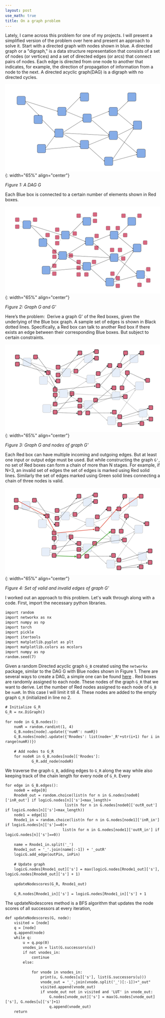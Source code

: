 ```yaml
---
layout: post
use_math: true
title: On a graph problem
---
```


Lately, I came across this problem for one of my projects. I will present a simplified version of the problem over here and present an approach to solve it.
Start with a directed graph with nodes shown in blue. A directed graph or a "digraph," is a data structure representation that consists of a set of nodes (or vertices) and a set of directed edges (or arcs) that connect pairs of nodes. Each edge is directed from one node to another that indicates, for example, the direction of propagation of information from a node to the next. A directed acyclic graph(DAG) is a digraph with no directed cycles.

![Image](/assets/Graph/BGraph.001.jpeg){: width="65%" align="center"}

*Figure 1: A DAG G*

Each Blue box is connected to a certain number of elements shown in Red boxes.

![Image](/assets/Graph/BGraph.002.jpeg){: width="65%" align="center"}

*Figure 2: Graph G and G'*

Here’s the problem:  Derive a graph G' of the Red boxes, given the underlying of the Blue box graph. A sample set of edges is shown in Black dotted lines. Specifically, a Red box can talk to another Red box if there exists an edge between their corresponding Blue boxes. But subject to certain constraints.

![Image](/assets/Graph/BGraph.003.jpeg){: width="65%" align="center"}

*Figure 3: Graph G and nodes of graph G'*

Each Red box can have multiple incoming and outgoing edges. But at least one input or output edge must be used. But while constructing the graph `G'`, no set of Red boxes can form a chain of more than N stages. For example, if N=3, an invalid set of edges the set of edges is marked using Red solid lines. Similarly the set of edges marked using Green solid lines connecting a chain of three nodes is valid.

![Image](/assets/Graph/BGraph.004.jpeg){: width="65%" align="center"}

*Figure 4: Set of valid and invalid edges of graph G'*

I worked out an approach to this problem. Let's walk through along with a code. 
First, import the necessary python libraries.

```
import random
import networkx as nx
import numpy as np
import torch
import pickle
import itertools
import matplotlib.pyplot as plt
import matplotlib.colors as mcolors
import numpy as np
random.seed(7)
```

Given a random Directed acyclic graph `G_B` created using the `networkx` package, similar to the DAG G with Blue nodes shown in Figure 1. There are several ways to create a DAG, a simple one can be found <a href="https://gist.github.com/flekschas/0ea70dec4d92bc706e61" rel="noreferrer">here</a> . Red boxes are randomly assigned to each node. These nodes of the graph `G_R` that we want to derive. Let the number of Red nodes assigned to each node of `G_B` be `numR`. In this case I will limit it till 4. These nodes are added to the empty graph `G_R` (initialized in line no 2.

```
# Initialize G_R
G_R = nx.DiGraph()

for node in G_B.nodes():
    numR = random.randint(1, 4)
    G_B.nodes[node].update({'numR': numR})
    G_B.nodes[node].update({'Rnodes': list(node+'_R'+str(i+1) for i in range(numR))})

    # Add nodes to G_R
    for nodeR in G_B.nodes[node]['Rnodes']:
            G_R.add_node(nodeR)
```


We traverse the graph `G_B`, adding edges to `G_R` along the way while also keeping track of the chain length for every node of `G_R`. Every 
```
for edge in G_B.edges():
	node0 = edge[0]
	Rnode0_out = random.choice(list(n for n in G.nodes[node0]['inR_out'] if logicG.nodes[n]['s']<max_length)+
	                       list(n for n in G.nodes[node0]['outR_out'] if logicG.nodes[n]['s']<max_length))
	node1 = edge[1]
    Rnode1_in = random.choice(list(n for n in G.nodes[node1]['inR_in'] if logicG.nodes[n]['s']==0)+
                          list(n for n in G.nodes[node1]['outR_in'] if logicG.nodes[n]['s']==0))

    name = Rnode1_in.split('_')
    Rnode1_out = '_'.join(name[:-1]) + '_outR'
    logicG.add_edge(outPin, inPin)
    
    # Update graph
    logicG.nodes[Rnode1_out]['s'] = max(logicG.nodes[Rnode1_out]['s'], logicG.nodes[Rnode0_out]['s'] + 1)

    updateNodescores(G_R, Rnode1_out)
    
    G_R.nodes[Rnode1_in]['s'] = logicG.nodes[Rnode1_in]['s'] + 1
```

The updateNodescores method is a BFS algorithm that updates the node scores of all successors at every iteration,
```
def updateNodescores(G, node):
    visited = [node]
    q = [node]
    q.append(node)
    while q:
        u = q.pop(0)
        vnodes_in = list(G.successors(u))
        if not vnodes_in:
            continue
        else:
            
            for vnode in vnodes_in:
                print(u, G.nodes[u]['s'], list(G.successors(u)))
                vnode_out = '_'.join(vnode.split('_')[:-1])+"_out"
                visited.append(vnode_out)
                if vnode_out not in visited and 'LUT' in vnode_out:
                    G.nodes[vnode_out]['s'] = max(G.nodes[vnode_out]['s'], G.nodes[u]['s']+1)
                    q.append(vnode_out)
    return
```
